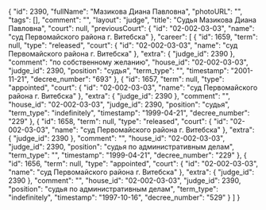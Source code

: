 {
    "id": 2390,
    "fullName": "Мазикова Диана Павловна",
    "photoURL": "",
    "tags": [],
    "comment": "",
    "layout": "judge",
    "title": "Судья Мазикова Диана Павловна",
    "court": null,
    "previousCourt": {
        "id": "02-002-03-03",
        "name": "суд Первомайского района г. Витебска"
    },
    "career": [
        {
            "id": 1659,
            "term": null,
            "type": "released",
            "court": {
                "id": "02-002-03-03",
                "name": "суд Первомайского района г. Витебска"
            },
            "extra": {
                "judge_id": 2390
            },
            "comment": "по собственному желанию",
            "house_id": "02-002-03-03",
            "judge_id": 2390,
            "position": "судья",
            "term_type": "",
            "timestamp": "2001-11-21",
            "decree_number": "693"
        },
        {
            "id": 1657,
            "term": null,
            "type": "appointed",
            "court": {
                "id": "02-002-03-03",
                "name": "суд Первомайского района г. Витебска"
            },
            "extra": {
                "judge_id": 2390
            },
            "comment": "",
            "house_id": "02-002-03-03",
            "judge_id": 2390,
            "position": "судья",
            "term_type": "indefinitely",
            "timestamp": "1999-04-21",
            "decree_number": "229"
        },
        {
            "id": 1658,
            "term": null,
            "type": "released",
            "court": {
                "id": "02-002-03-03",
                "name": "суд Первомайского района г. Витебска"
            },
            "extra": {
                "judge_id": 2390
            },
            "comment": "",
            "house_id": "02-002-03-03",
            "judge_id": 2390,
            "position": "судья по административным делам",
            "term_type": "",
            "timestamp": "1999-04-21",
            "decree_number": "229"
        },
        {
            "id": 1656,
            "term": null,
            "type": "appointed",
            "court": {
                "id": "02-002-03-03",
                "name": "суд Первомайского района г. Витебска"
            },
            "extra": {
                "judge_id": 2390
            },
            "comment": "",
            "house_id": "02-002-03-03",
            "judge_id": 2390,
            "position": "судья по административным делам",
            "term_type": "indefinitely",
            "timestamp": "1997-10-16",
            "decree_number": "529"
        }
    ]
}